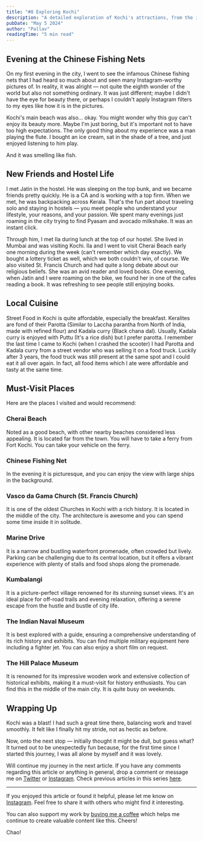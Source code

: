 ```yaml
---
title: "#8 Exploring Kochi"
description: "A detailed exploration of Kochi's attractions, from the iconic Chinese fishing nets to hidden local gems, featuring memorable encounters and authentic experiences in this historic coastal city."
pubDate: "May 5 2024"
author: "Pallav"
readingTime: "5 min read"
---
```


## Evening at the Chinese Fishing Nets

On my first evening in the city, I went to see the infamous Chinese fishing nets that I had heard so much about and seen many Instagram-worthy pictures of. In reality, it was alright — not quite the eighth wonder of the world but also not something ordinary. It was just different; maybe I didn't have the eye for beauty there, or perhaps I couldn't apply Instagram filters to my eyes like how it is in the pictures.

Kochi's main beach was also... okay. You might wonder why this guy can't enjoy its beauty more. Maybe I'm just boring, but it's important not to have too high expectations. The only good thing about my experience was a man playing the flute. I bought an ice cream, sat in the shade of a tree, and just enjoyed listening to him play.

And it was smelling like fish.

## New Friends and Hostel Life

I met Jatin in the hostel. He was sleeping on the top bunk, and we became friends pretty quickly. He is a CA and is working with a top firm. When we met, he was backpacking across Kerala. That's the fun part about traveling solo and staying in hostels — you meet people who understand your lifestyle, your reasons, and your passion. We spent many evenings just roaming in the city trying to find Pyasam and avocado milkshake. It was an instant click.

Through him, I met Ila during lunch at the top of our hostel. She lived in Mumbai and was visiting Kochi. Ila and I went to visit Cherai Beach early one morning during the week (can't remember which day exactly). We bought a lottery ticket as well, which we both couldn't win, of course. We also visited St. Francis Church and had quite a long debate about our religious beliefs. She was an avid reader and loved books. One evening, when Jatin and I were roaming on the bike, we found her in one of the cafes reading a book. It was refreshing to see people still enjoying books.

## Local Cuisine

Street Food in Kochi is quite affordable, especially the breakfast. Keralites are fond of their Parotta (Similar to Laccha parantha from North of India, made with refined flour) and Kadala curry (Black chana dal). Usually, Kadala curry is enjoyed with Puttu (It's a rice dish) but I prefer parotta. I remember the last time I came to Kochi (when I crashed the scooter) I had Parotta and Kadala curry from a street vendor who was selling it on a food truck. Luckily after 3 years, the food truck was still present at the same spot and I could eat it all over again. In fact, all food items which I ate were affordable and tasty at the same time.

## Must-Visit Places

Here are the places I visited and would recommend:

### Cherai Beach
Noted as a good beach, with other nearby beaches considered less appealing. It is located far from the town. You will have to take a ferry from Fort Kochi. You can take your vehicle on the ferry.

### Chinese Fishing Net
In the evening it is picturesque, and you can enjoy the view with large ships in the background.

### Vasco da Gama Church (St. Francis Church)
It is one of the oldest Churches in Kochi with a rich history. It is located in the middle of the city. The architecture is awesome and you can spend some time inside it in solitude.

### Marine Drive
It is a narrow and bustling waterfront promenade, often crowded but lively. Parking can be challenging due to its central location, but it offers a vibrant experience with plenty of stalls and food shops along the promenade.

### Kumbalangi
It is a picture-perfect village renowned for its stunning sunset views. It's an ideal place for off-road trails and evening relaxation, offering a serene escape from the hustle and bustle of city life.

### The Indian Naval Museum
It is best explored with a guide, ensuring a comprehensive understanding of its rich history and exhibits. You can find multiple military equipment here including a fighter jet. You can also enjoy a short film on request.

### The Hill Palace Museum
It is renowned for its impressive wooden work and extensive collection of historical exhibits, making it a must-visit for history enthusiasts. You can find this in the middle of the main city. It is quite busy on weekends.

## Wrapping Up

Kochi was a blast! I had such a great time there, balancing work and travel smoothly. It felt like I finally hit my stride, not as hectic as before.

Now, onto the next stop — initially thought it might be dull, but guess what? It turned out to be unexpectedly fun because, for the first time since I started this journey, I was all alone by myself and it was lovely.

Will continue my journey in the next article. If you have any comments regarding this article or anything in general, drop a comment or message me on [Twitter](https://twitter.com/pallavjha26) or [Instagram](https://www.instagram.com/pallav_jha26/). Check previous articles in this series [here](/blog).

---

If you enjoyed this article or found it helpful, please let me know on [Instagram](https://www.instagram.com/pallav_jha26/). Feel free to share it with others who might find it interesting.

You can also support my work by [buying me a coffee](https://buymeacoffee.com/pallavjha) which helps me continue to create valuable content like this. Cheers!

Chao!